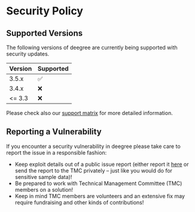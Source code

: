 # Security Policy

## Supported Versions

The following versions of deegree are
currently being supported with security updates.

| Version | Supported          |
|---------|--------------------|
| 3.5.x   | :white_check_mark: |
| 3.4.x   | :x:                |
| <= 3.3  | :x:                |

Please check also our [support matrix](https://github.com/deegree/deegree3/wiki/End-of-Life-and-Support-Matrix) for more detailed information.

## Reporting a Vulnerability

If you encounter a security vulnerability in deegree please take care to report the issue in a responsible fashion:

-  Keep exploit details out of a public issue report (either report it [here](https://github.com/deegree/deegree3/security/advisories/new) or send the report to the TMC privately – just like you would do for sensitive sample data)!
-  Be prepared to work with Technical Management Committee (TMC) members on a solution!
-  Keep in mind TMC members are volunteers and an extensive fix may require fundraising and other kinds of contributions!
